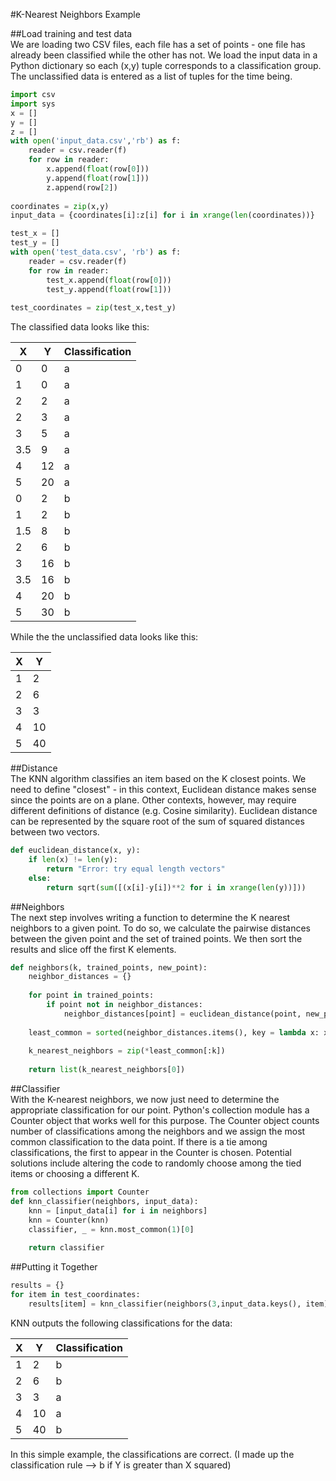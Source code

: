 #K-Nearest Neighbors Example  

##Load training and test data  
We are loading two CSV files, each file has a set of points - one file has already been classified while the other has not.
We load the input data in a Python dictionary so each (x,y) tuple corresponds to a classification group. The unclassified data is entered as a list of tuples for the time being.  

```python
import csv
import sys
x = []
y = []
z = []
with open('input_data.csv','rb') as f:
    reader = csv.reader(f)
    for row in reader:
        x.append(float(row[0]))
        y.append(float(row[1]))
        z.append(row[2])
        
coordinates = zip(x,y)
input_data = {coordinates[i]:z[i] for i in xrange(len(coordinates))}

test_x = []
test_y = []
with open('test_data.csv', 'rb') as f:
    reader = csv.reader(f)
    for row in reader:
        test_x.append(float(row[0]))
        test_y.append(float(row[1]))
        
test_coordinates = zip(test_x,test_y)
```
The classified data looks like this:

|X | Y | Classification | 
|-----|-----|-------------| 
|0    | 0   | a           | 
|1    | 0   | a           | 
|2    | 2   | a           | 
|2    | 3   | a           | 
|3 |5 | a |
|3.5|9|a|
|4|12|a|
|5|20|a|
|0|2|b|
|1|2|b|
|1.5|8|b|
|2|6|b|
|3|16|b|
|3.5|16|b|
|4|20|b|
|5|30|b|

While the the unclassified data looks like this:  

|X | Y |
|-----|-----|
|1|2|
|2|6|
|3|3|
|4|10|
|5|40|

##Distance  
The KNN algorithm classifies an item based on the K closest points. We need to define "closest" - in this context, Euclidean distance makes sense since the points are on a plane. Other contexts, however, may require different definitions of distance (e.g. Cosine similarity). Euclidean distance can be represented by the square root of the sum of squared distances between two vectors.  

```python
def euclidean_distance(x, y):
    if len(x) != len(y):
        return "Error: try equal length vectors"
    else:
        return sqrt(sum([(x[i]-y[i])**2 for i in xrange(len(y))]))
```

##Neighbors  
The next step involves writing a function to determine the K nearest neighbors to a given point. To do so, we calculate the pairwise distances between the given point and the set of trained points. We then sort the results and slice off the first K elements.

```python
def neighbors(k, trained_points, new_point):
    neighbor_distances = {}
    
    for point in trained_points:
        if point not in neighbor_distances:
            neighbor_distances[point] = euclidean_distance(point, new_point)
    
    least_common = sorted(neighbor_distances.items(), key = lambda x: x[1])
    
    k_nearest_neighbors = zip(*least_common[:k])
    
    return list(k_nearest_neighbors[0])
```

##Classifier  
With the K-nearest neighbors, we now just need to determine the appropriate classification for our point. Python's collection module has a Counter object that works well for this purpose. The Counter object counts number of classifications among the neighbors and we assign the most common classification to the data point. If there is a tie among classifications, the first to appear in the Counter is chosen. Potential solutions include altering the code to randomly choose among the tied items or choosing a different K.

```python
from collections import Counter
def knn_classifier(neighbors, input_data):
    knn = [input_data[i] for i in neighbors]
    knn = Counter(knn)
    classifier, _ = knn.most_common(1)[0]
    
    return classifier
```

##Putting it Together

```python
results = {}
for item in test_coordinates:
    results[item] = knn_classifier(neighbors(3,input_data.keys(), item), input_data)
```

KNN outputs the following classifications for the data:  

|X | Y | Classification |
|-----|-----|-----------|
|1|2| b|
|2|6| b|
|3|3|a|
|4|10|a|
|5|40|b|

In this simple example, the classifications are correct. (I made up the classification rule --> b if Y is greater than X squared)
